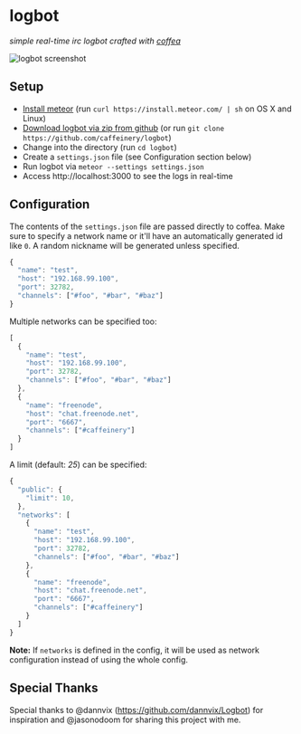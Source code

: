 # logbot

_simple real-time irc logbot crafted with [coffea](https://github.com/caffeinery/coffea/)_

![logbot screenshot](https://i.imgur.com/Vqx0Pze.png)

## Setup

 * [Install meteor](https://www.meteor.com/install) (run `curl https://install.meteor.com/ | sh` on OS X and Linux)
 * [Download logbot via zip from github](https://github.com/caffeinery/logbot/archive/master.zip) (or run `git clone https://github.com/caffeinery/logbot`)
 * Change into the directory (run `cd logbot`)
 * Create a `settings.json` file (see Configuration section below)
 * Run logbot via `meteor --settings settings.json`
 * Access http://localhost:3000 to see the logs in real-time

## Configuration

The contents of the `settings.json` file are passed directly to coffea. Make sure to specify a network name or it'll have an automatically generated id like `0`. A random nickname will be generated unless specified.

```javascript
{
  "name": "test",
  "host": "192.168.99.100",
  "port": 32782,
  "channels": ["#foo", "#bar", "#baz"]
}
```

Multiple networks can be specified too:

```javascript
[
  {
    "name": "test",
    "host": "192.168.99.100",
    "port": 32782,
    "channels": ["#foo", "#bar", "#baz"]
  },
  {
    "name": "freenode",
    "host": "chat.freenode.net",
    "port": "6667",
    "channels": ["#caffeinery"]
  }
]
```

A limit (default: *25*) can be specified:

```javascript
{
  "public": {
    "limit": 10,
  },
  "networks": [
    {
      "name": "test",
      "host": "192.168.99.100",
      "port": 32782,
      "channels": ["#foo", "#bar", "#baz"]
    },
    {
      "name": "freenode",
      "host": "chat.freenode.net",
      "port": "6667",
      "channels": ["#caffeinery"]
    }
  ]
}
```

**Note:** If `networks` is defined in the config, it will be used as network configuration instead of using the whole config.


## Special Thanks

Special thanks to @dannvix (https://github.com/dannvix/Logbot) for inspiration and @jasonodoom for sharing this project with me.